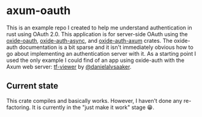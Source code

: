 # axum-oauth
This is an example repo I created to help me understand authentication in rust using OAuth 2.0. This
application is for server-side OAuth using the [oxide-oauth](https://github.com/HeroicKatora/oxide-auth),
[oxide-auth-async](https://github.com/HeroicKatora/oxide-auth/tree/master/oxide-auth-async), and 
[oxide-auth-axum](https://github.com/HeroicKatora/oxide-auth/tree/master/oxide-auth-axum) crates.
The oxide-auth documentation is a bit sparse and it isn't immediately obvious how to go
about implementing an authentication server with it. As a starting point I used the only example
I could find of an app using oxide-auth with
the Axum web server: [tf-viewer](https://github.com/danielalvsaaker/tf-viewer/) by 
[@danielalvsaaker](https://github.com/danielalvsaaker).

## Current state
This crate compiles and basically works. However, I haven't done any re-factoring. It is currently in
the "just make it work" stage :grin:.